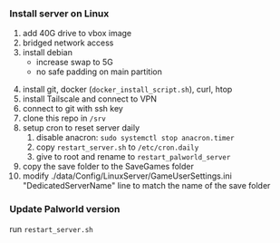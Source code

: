 ### Install server on Linux

1. add 40G drive to vbox image
2. bridged network access
3. install debian
    - increase swap to 5G
    - no safe padding on main partition
<!-- 4. remove safe padding on partitions (`tune2fs /dev/XXX -m 0`) -->
4. install git, docker (`docker_install_script.sh`), curl, htop
4. install Tailscale and connect to VPN
5. connect to git with ssh key
6. clone this repo in `/srv`
6. setup cron to reset server daily
    1. disable anacron: `sudo systemctl stop anacron.timer`
    2. copy `restart_server.sh` to `/etc/cron.daily`
    3. give to root and rename to `restart_palworld_server`
6. copy the save folder to the SaveGames folder
7. modify ./data/Config/LinuxServer/GameUserSettings.ini "DedicatedServerName" line to match the name of the save folder

### Update Palworld version

run `restart_server.sh`
